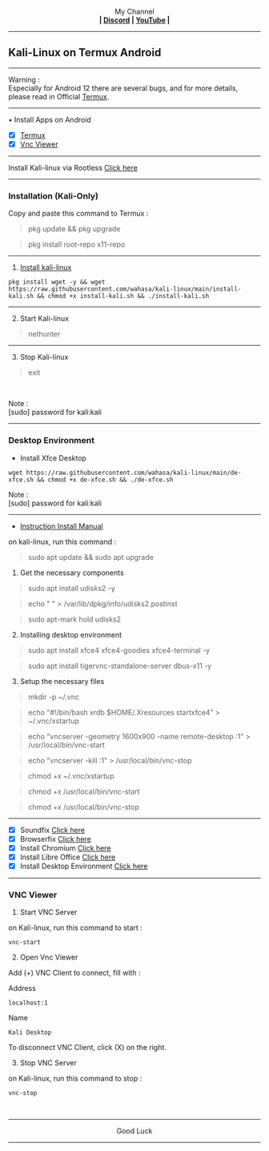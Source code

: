 
<p align="center">My Channel</br><b>
| <a href="https://discord.gg/GCehyym">Discord</a> | <a href="https://youtube.com/channel/UC3sLb7eZCu72iv3G1yUhUHQ">YouTube</a> |</b></p>

---
## Kali-Linux on Termux Android

---
Warning :</br>
Especially for Android 12 there are several bugs, and for more details, please read in Official [Termux](https://github.com/termux/termux-app).

---
• Install Apps on Android
- [x] [Termux](https://github.com/termux/termux-app/releases)
- [x] [Vnc Viewer](https://play.google.com/store/apps/details?id=com.realvnc.viewer.android)

---
Install Kali-linux via Rootless [Click here](https://github.com/wahasa/nethunter)

---
### Installation (Kali-Only)
Copy and paste this command to Termux :

> pkg update && pkg upgrade

> pkg install root-repo x11-repo

---
1. [Install kali-linux](https://youtu.be/yOQs0Gg3iMk)

```
pkg install wget -y && wget https://raw.githubusercontent.com/wahasa/kali-linux/main/install-kali.sh && chmod +x install-kali.sh && ./install-kali.sh
```

---
2. Start Kali-linux

> nethunter

---
3. Stop Kali-linux

> exit

</br>

Note :</br>
[sudo] password for kali:kali

---
### Desktop Environment
* Install Xfce Desktop
```
wget https://raw.githubusercontent.com/wahasa/kali-linux/main/de-xfce.sh && chmod +x de-xfce.sh && ./de-xfce.sh
```

Note :</br>
[sudo] password for kali:kali

---
* [Instruction Install Manual](https://youtu.be/aMLUEtuBgn8)

on kali-linux, run this command :

> sudo apt update && sudo apt upgrade

1. Get the necessary components

> sudo apt install udisks2 -y

> echo " " > /var/lib/dpkg/info/udisks2.postinst

> sudo apt-mark hold udisks2

2. Installing desktop environment

> sudo apt install xfce4 xfce4-goodies xfce4-terminal -y

> sudo apt install tigervnc-standalone-server dbus-x11 -y

3. Setup the necessary files

> mkdir -p ~/.vnc

> echo "#!/bin/bash
xrdb $HOME/.Xresources
> startxfce4" > ~/.vnc/xstartup

> echo "vncserver -geometry 1600x900 -name remote-desktop :1" > /usr/local/bin/vnc-start

> echo "vncserver -kill :1" > /usr/local/bin/vnc-stop

> chmod +x ~/.vnc/xstartup

> chmod +x /usr/local/bin/vnc-start

> chmod +x /usr/local/bin/vnc-stop

---
- [x] Soundfix [Click here](https://github.com/wahasa/nethunter/issues/3#issuecomment-1178462491)</br>
- [x] Browserfix [Click here](https://github.com/wahasa/nethunter/issues/3#issuecomment-1178448051)</br>
- [x] Install Chromium [Click here](https://github.com/wahasa/nethunter/issues/5#issuecomment-1264203443)</br>
- [x] Install Libre Office [Click here](https://github.com/wahasa/nethunter/issues/5#issuecomment-1264203556)</br>
- [x] Install Desktop Environment [Click here](https://github.com/wahasa/kali-linux/issues/1)

---
### VNC Viewer

1. Start VNC Server

on Kali-linux, run this command to start :

```
vnc-start
```

2. Open Vnc Viewer

Add (+) VNC Client to connect, fill with :

Address
```
localhost:1
```

Name
```
Kali Desktop
```

To disconnect VNC Client, click (X) on the right.

3. Stop VNC Server

on Kali-linux, run this command to stop :

```
vnc-stop
```

</br>

---
<p align="center">Good Luck</p>

---
